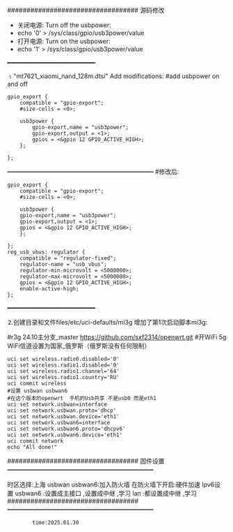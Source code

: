 ##################################
源码修改 
- 关闭电源: Turn off the usbpower:
-  echo '0' > /sys/class/gpio/usb3power/value
- 打开电源: Turn on the usbpower:
-  echo '1' > /sys/class/gpio/usb3power/value

━━━━━━━━━━━━━━━━━━━━━━━━

⒈"mt7621_xiaomi_nand_128m.dtsi" 
Add modifications:
#add usbpower on and off

	gpio_export {
		compatible = "gpio-export";
		#size-cells = <0>;

		usb3power {
			gpio-export,name = "usb3power";
			gpio-export,output = <1>;
			gpios = <&gpio 12 GPIO_ACTIVE_HIGH>;
		};

	};



 ━━━━━━━━━━━━━━━━━━━━━━━━
#修改后:

	gpio_export {
		compatible = "gpio-export";
		#size-cells = <0>;

		usb3power {
		gpio-export,name = "usb3power";
		gpio-export,output = <1>;
		gpios = <&gpio 12 GPIO_ACTIVE_HIGH>;
		};

	};
	reg_usb_vbus: regulator {
		compatible = "regulator-fixed";
		regulator-name = "usb_vbus";
		regulator-min-microvolt = <5000000>;
		regulator-max-microvolt = <5000000>;
		gpios = <&gpio 12 GPIO_ACTIVE_HIGH>;
		enable-active-high;
	};



━━━━━━━━━━━━━━━━━━━━━━━━


⒉创建目录和文件files/etc/uci-defaults/mi3g 
增加了第1次启动脚本mi3g:


#r3g 24.10主分支_master https://github.com/sxf2314/openwrt.git
#开WiFi 5g WiFi信道设置为国家_俄罗斯（俄罗斯没有任何限制）


	uci set wireless.radio0.disabled='0'
	uci set wireless.radio1.disabled='0'
	uci set wireless.radio1.channel='64'
	uci set wireless.radio1.country='RU'
	uci commit wireless
	#设置 usbwan usbwan6 
	#在这个版本的openwrt  手机的Usb共享 不是usb0 而是eth1
	uci set network.usbwan=interface
	uci set network.usbwan.proto='dhcp'
	uci set network.usbwan.device='eth1'
	uci set network.usbwan6=interface
	uci set network.usbwan6.proto='dhcpv6'
	uci set network.usbwan6.device='eth1'
	uci commit network
	echo "All done!"


##################################
固件设置
━━━━━━━━━━━━━━━━━━━━━━━━

时区选择:上海
usbwan usbwan6:加入防火墙
在防火墙下开启:硬件加速
Ipv6设置 
usbwan6 :设置成主接口 ,设置成中继 ,学习
        lan :都设置成中继 ,学习
##################################
━━━━━━━━━━━━━━━━━━━━━━━━

			time:2025.01.30
